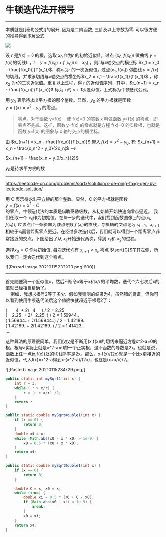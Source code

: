 # 牛顿迭代法开根号


---

本质就是[[泰勒公式]]的展开, 因为是二阶函数, 三阶及以上导数为零. 可以很方便的推导得到求解公式.

![](https://img-blog.csdnimg.cn/20181217221748469.png)

设 $r$ 是$f(x) = 0$ 的根，选取 $x_0$ 作为$r$ 的初始近似值，过点 $(x_0, f(x_0))$ 做曲线 $y = f(x)$的切线$L$ ，$L: y = f(x_0) + f'(x_0)(x - x_0)$ ，则$L$与$x$轴交点的横坐标 $x_1 = x_0 - \frac{f(x_0)}{f'(x_1)}$，称$x_1$为$r$ 的一次近似值。过点$(x_1, f(x_1))$ 做曲线 $y = f(x)$的切线，并求该切线与$x$轴交点的横坐标$x_2 = x_1 - \frac{f(x_1)}{f'(x_1)}$ ，称$x_2$ 为$r$的二次近似值。重复以上过程，得 $r$ 的近似值序列，其中，$x_{n+1} = x_n - \frac{f(x_n)}{f'(x_n)}$ 称为 r 的 $n+1$次近似值，上式称为牛顿迭代公式。

用 $y_0$ 表示待求出平方根的那个整数。显然，$y_0$ 的平方根就是函数   
$y =f(x) = x^2 - y_0$   的零点。

>零点，对于函数 y=f(x) ，使 f(x)=0 的实数 x 叫做函数 y=f(x) 的零点，即零点不是点。这样，函数 y=f(x) 的零点就是方程 f(x)=0 的实数根，也就是函数 y=f(x) 的图象与 x 轴的交点的横坐标。


由 $x_{n+1} = x_n - \frac{f(x_n)}{f'(x_n)}$ 带入 $f(x) = x^2 - y_0$, 有:
$x_{n+1} = x_n - \frac{x_n^2 - y_0}{2x_n}$ ==>  

$x_{n+1} = \frac{x_n + y_0/x_n}{2}$

$y_0$是待求平方根的数

---
https://leetcode-cn.com/problems/sqrtx/solution/x-de-ping-fang-gen-by-leetcode-solution/

用 C 表示待求出平方根的那个整数。显然，C 的平方根就是函数   
$y =f(x) = x^2 - C$   
的零点。牛顿迭代法的本质是借助泰勒级数，从初始值开始快速向零点逼近。
我们任取一个 $x_0$作为初始值，在每一步的迭代中，我们找到函数图像上的点$(x_i, f(x_i))$, 过该点作一条斜率为该点导数 $f'(x_i)$的直线，与横轴的交点记为 $x_{i+1}$。$x_{i+1}$相较于$x_i$而言距离零点更近。在经过多次迭代后，我们就可以得到一个距离零点非常接近的交点。下图给出了从 $x_0$开始迭代两次，得到 $x_1$和 $x_2$的过程。

选择$x_0 = C$ 作为初始值, 每次迭代均有 $x_{i+1} < x_i$, 零点 $\sqrt{C}$在其左侧，所以我们一定会迭代到这个零点。

![[Pasted image 20210115233923.png|600]]

---

首先随便猜一个近似值x，然后不断令x等于x和a/x的平均数，迭代个六七次后x的值就已经相当精确了。  
    例如，我想求根号2等于多少。假如我猜测的结果为4，虽然错的离谱，但你可以看到使用牛顿迭代法后这个值很快就趋近于根号2了：

(       4  + 2/   4     ) / 2 = 2.25  
(    2.25  + 2/   2.25  ) / 2 = 1.56944..  
( 1.56944..+ 2/1.56944..) / 2 = 1.42189..  
( 1.42189..+ 2/1.42189..) / 2 = 1.41423..  
….

这种算法的原理很简单，我们仅仅是不断用(x,f(x))的切线来逼近方程x^2-a=0的根。根号a实际上就是x^2-a=0的一个正实根，这个函数的导数是2x。也就是说，函数上任一点(x,f(x))处的切线斜率是2x。那么，x-f(x)/(2x)就是一个比x更接近的近似值。代入f(x)=x^2-a得到x-(x^2-a)/(2x)，也就是(x+a/x)/2。

![[Pasted image 20210115234729.png]]



```java
public static int mySqrt1(int x) {
    int r = x;
    while ( r > x/r) {
        r = (r + x/r) /2;
    }
    return r;
}

public static double mySqrtDouble1(int x) {
    if (x == 0) {
        return 0;
    }
    double x0 = x;
    while (Math.abs(x0 - x / x0) > 1e-9) {
        x0 = 0.5 * (x0 + x / x0);
    }
    return x0;
}

public static double mySqrtDouble1(int x) {
    if (x == 0) {
        return 0;
    }

    double C = x, x0 = x;
    while (true) {
        double xi = 0.5 * (x0 + C / x0);
        if (Math.abs(x0 - xi) < 1e-9) {
            break;
        }
        x0 = xi;
    }
    return x0;
}


```